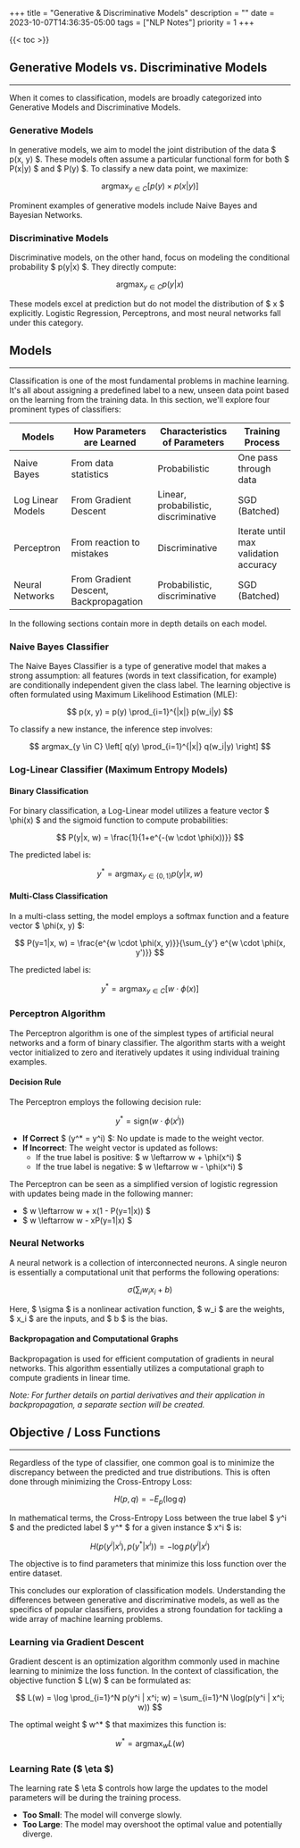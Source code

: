 +++
title = "Generative & Discriminative Models"
description = ""
date = 2023-10-07T14:36:35-05:00
tags = ["NLP Notes"]
priority = 1
+++

{{< toc >}}


## Generative Models vs. Discriminative Models
***

When it comes to classification, models are broadly categorized into Generative Models and Discriminative Models.

### Generative Models

In generative models, we aim to model the joint distribution of the data $ p(x, y) $. These models often assume a particular functional form for both $ P(x|y) $ and $ P(y) $. To classify a new data point, we maximize:

$$
\text{argmax}_{y \in C} \left[ p(y) \times p(x|y) \right]
$$

Prominent examples of generative models include Naive Bayes and Bayesian Networks.

### Discriminative Models

Discriminative models, on the other hand, focus on modeling the conditional probability $ p(y|x) $. They directly compute:

$$
\text{argmax}_{y \in C} p(y|x)
$$

These models excel at prediction but do not model the distribution of $ x $ explicitly. Logistic Regression, Perceptrons, and most neural networks fall under this category.

## Models
***
Classification is one of the most fundamental problems in machine learning. It's all about assigning a predefined label to a new, unseen data point based on the learning from the training data. In this section, we'll explore four prominent types of classifiers:


| Models             | How Parameters are Learned | Characteristics of Parameters     | Training Process                  |
|--------------------|----------------------------|----------------------------------|----------------------------------|
| Naive Bayes        | From data statistics       | Probabilistic                    | One pass through data            |
| Log Linear Models  | From Gradient Descent      | Linear, probabilistic, discriminative | SGD (Batched)        |
| Perceptron         | From reaction to mistakes  | Discriminative                   | Iterate until max validation accuracy  |
| Neural Networks    | From Gradient Descent, Backpropagation | Probabilistic, discriminative | SGD (Batched)  |

In the following sections contain more in depth details on each model.


### Naive Bayes Classifier

The Naive Bayes Classifier is a type of generative model that makes a strong assumption: all features (words in text classification, for example) are conditionally independent given the class label. The learning objective is often formulated using Maximum Likelihood Estimation (MLE):

$$
p(x, y) = p(y) \prod_{i=1}^{|x|} p(w_i|y)
$$

To classify a new instance, the inference step involves:

$$
argmax_{y \in C} \left[ q(y) \prod_{i=1}^{|x|} q(w_i|y) \right]
$$



### Log-Linear Classifier (Maximum Entropy Models)

#### Binary Classification
For binary classification, a Log-Linear model utilizes a feature vector $ \phi(x) $ and the sigmoid function to compute probabilities:

$$
P(y|x, w) = \frac{1}{1+e^{-(w \cdot \phi(x))}}
$$

The predicted label is:

$$
y^* = \text{argmax}_{y \in \{0, 1\}} p(y|x, w)
$$

#### Multi-Class Classification
In a multi-class setting, the model employs a softmax function and a feature vector $ \phi(x, y) $:

$$
P(y=1|x, w) = \frac{e^{w \cdot \phi(x, y)}}{\sum_{y'} e^{w \cdot \phi(x, y')}}
$$

The predicted label is:

$$
y^* = \text{argmax}_{y \in C} \left[ w \cdot \phi(x) \right]
$$

### Perceptron Algorithm

The Perceptron algorithm is one of the simplest types of artificial neural networks and a form of binary classifier. The algorithm starts with a weight vector initialized to zero and iteratively updates it using individual training examples.

#### Decision Rule
The Perceptron employs the following decision rule:

$$
y^* = \text{sign}(w \cdot \phi(x^i))
$$

- **If Correct** $ (y^* = y^i) $: No update is made to the weight vector.
- **If Incorrect**: The weight vector is updated as follows:
  - If the true label is positive: $ w \leftarrow w + \phi(x^i) $
  - If the true label is negative: $ w \leftarrow w - \phi(x^i) $

The Perceptron can be seen as a simplified version of logistic regression with updates being made in the following manner:

- $ w \leftarrow w + x(1 - P(y=1|x)) $
- $ w \leftarrow w - xP(y=1|x) $

### Neural Networks

A neural network is a collection of interconnected neurons. A single neuron is essentially a computational unit that performs the following operations:

$$
\sigma\left(\sum_i w_i x_i + b\right)
$$

Here, $ \sigma $ is a nonlinear activation function, $ w_i $ are the weights, $ x_i $ are the inputs, and $ b $ is the bias.

#### Backpropagation and Computational Graphs

Backpropagation is used for efficient computation of gradients in neural networks. This algorithm essentially utilizes a computational graph to compute gradients in linear time.

*Note: For further details on partial derivatives and their application in backpropagation, a separate section will be created.*

## Objective / Loss Functions
***

Regardless of the type of classifier, one common goal is to minimize the discrepancy between the predicted and true distributions. This is often done through minimizing the Cross-Entropy Loss:

$$
H(p, q) = - E_p(\log q)
$$

In mathematical terms, the Cross-Entropy Loss between the true label $ y^i $ and the predicted label $ y^* $ for a given instance $ x^i $ is:

$$
H(p(y^i|x^i), p(y^*|x^i)) = - \log p(y^i|x^i)
$$

The objective is to find parameters that minimize this loss function over the entire dataset.

This concludes our exploration of classification models. Understanding the differences between generative and discriminative models, as well as the specifics of popular classifiers, provides a strong foundation for tackling a wide array of machine learning problems.

### Learning via Gradient Descent

Gradient descent is an optimization algorithm commonly used in machine learning to minimize the loss function. In the context of classification, the objective function $ L(w) $ can be formulated as:

$$
L(w) = \log \prod_{i=1}^N p(y^i | x^i; w) = \sum_{i=1}^N \log(p(y^i | x^i; w))
$$

The optimal weight $ w^* $ that maximizes this function is:

$$
w^* = \text{argmax}_w L(w)
$$

### Learning Rate ($ \eta $)

The learning rate $ \eta $ controls how large the updates to the model parameters will be during the training process.

- **Too Small**: The model will converge slowly.
- **Too Large**: The model may overshoot the optimal value and potentially diverge.
